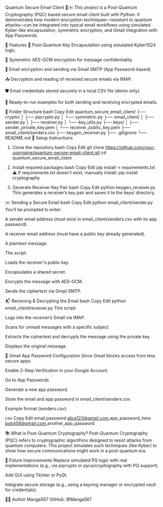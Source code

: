 Quantum Secure Email Client 🔐✉️
This project is a Post-Quantum Cryptography (PQC) based secure email client built with Python. It demonstrates how modern encryption techniques—resistant to quantum attacks—can be integrated into typical email workflows using simulated Kyber-like encapsulation, symmetric encryption, and Gmail integration with App Passwords.

📌 Features
🔐 Post-Quantum Key Encapsulation using simulated Kyber1024 logic.

🔑 Symmetric AES-GCM encryption for message confidentiality.

📩 Email encryption and sending via Gmail SMTP (App Password-based).

📥 Decryption and reading of received secure emails via IMAP.

🛡️ Email credentials stored securely in a local CSV file (demo only).

🧪 Ready-to-run examples for both sending and receiving encrypted emails.

📁 Folder Structure
bash
Copy
Edit
quantum_secure_email_client/
├── crypto/
│   ├── pqcrypto.py
│   └── symmetric.py
├── email_client/
│   ├── sender.py
│   ├── receiver.py
│   └── key_utils.py
├── keys/
│   ├── sender_private_key.pem
│   └── receiver_public_key.pem
├── email_client/senders.csv
├── keygen_receiver.py
├── .gitignore
└── README.md
🔧 Setup Instructions
1. Clone the repository
bash
Copy
Edit
git clone https://github.com/your-username/quantum-secure-email-client.git
cd quantum_secure_email_client
2. Install required packages
bash
Copy
Edit
pip install -r requirements.txt
⚠️ If requirements.txt doesn't exist, manually install:
pip install cryptography

3. Generate Receiver Key Pair
bash
Copy
Edit
python keygen_receiver.py
This generates a receiver’s key pair and saves it to the keys/ directory.

✉️ Sending a Secure Email
bash
Copy
Edit
python email_client/sender.py
You’ll be prompted to enter:

A sender email address (must exist in email_client/senders.csv with its app password).

A receiver email address (must have a public key already generated).

A plaintext message.

The script:

Loads the receiver's public key.

Encapsulates a shared secret.

Encrypts the message with AES-GCM.

Sends the ciphertext via Gmail SMTP.

📬 Receiving & Decrypting the Email
bash
Copy
Edit
python email_client/receiver.py
This script:

Logs into the receiver’s Gmail via IMAP.

Scans for unread messages with a specific subject.

Extracts the ciphertext and decrypts the message using the private key.

Displays the original message.

🔐 Gmail App Password Configuration
Since Gmail blocks access from less secure apps:

Enable 2-Step Verification in your Google Account.

Go to App Passwords

Generate a new app password.

Store the email and app password in email_client/senders.csv.

Example format (senders.csv):

csv
Copy
Edit
email,password
alice123@gmail.com,app_password_here
bob456@gmail.com,another_app_password

📚 What is Post-Quantum Cryptography?
Post-Quantum Cryptography (PQC) refers to cryptographic algorithms designed to resist attacks from quantum computers. This project simulates such techniques (like Kyber) to show how secure communications might work in a post-quantum era.

📌 Future Improvements
Replace simulated PQ logic with real implementations (e.g., via pqcrypto or pyca/cryptography with PQ support).

Add GUI using Tkinter or PyQt.

Integrate secure storage (e.g., using a keyring manager or encrypted vault for credentials).

🧑‍💻 Author
Manga567
GitHub: @Manga567
